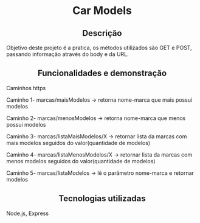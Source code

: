 <h1 align="center"> Car Models </h1>

<h2 align="center"> Descrição </h2>
<p> Objetivo deste projeto é a pratica, os métodos utilizados são GET e POST, passando informação através do body e da URL. <p/>

<h2 align="center"> Funcionalidades e demonstração </h2>
<p> Caminhos https <p/> 
  
<p> Caminho 1- marcas/maisModelos -> retorna nome-marca que mais possui modelos <p/>
<p> Caminho 2- marcas/menosModelos -> retorna nome-marca que menos possui modelos <p/>
<p> Caminho 3- marcas/listaMaisModelos/X -> retornar lista da marcas com mais modelos seguidos do valor(quantidade de modelos) <p/>
<p> Caminho 4- marcas/listaMenosModelos/X -> retornar lista da marcas com menos modelos seguidos do valor(quantidade de modelos) <p/>
<p> Caminho 5- marcas/listaModelos -> lê o parâmetro nome-marca e retornar modelos <p/>

<h2 align="center"> Tecnologias utilizadas </h2>
<p> Node.js, Express <p/>
